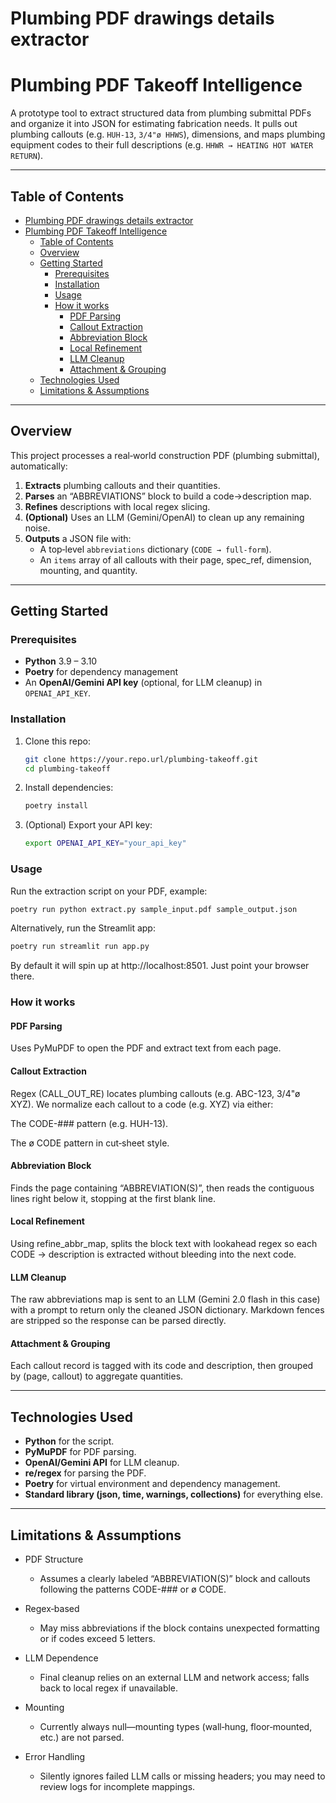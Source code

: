 # Plumbing PDF drawings details extractor

# Plumbing PDF Takeoff Intelligence

A prototype tool to extract structured data from plumbing submittal PDFs and organize it into JSON for estimating fabrication needs. It pulls out plumbing callouts (e.g. `HUH-13`, `3/4"ø HHWS`), dimensions, and maps plumbing equipment codes to their full descriptions (e.g. `HHWR → HEATING HOT WATER RETURN`).

---

## Table of Contents

- [Plumbing PDF drawings details extractor](#plumbing-pdf-drawings-details-extractor)
- [Plumbing PDF Takeoff Intelligence](#plumbing-pdf-takeoff-intelligence)
  - [Table of Contents](#table-of-contents)
  - [Overview](#overview)
  - [Getting Started](#getting-started)
    - [Prerequisites](#prerequisites)
    - [Installation](#installation)
    - [Usage](#usage)
    - [How it works](#how-it-works)
      - [PDF Parsing](#pdf-parsing)
      - [Callout Extraction](#callout-extraction)
      - [Abbreviation Block](#abbreviation-block)
      - [Local Refinement](#local-refinement)
      - [LLM Cleanup](#llm-cleanup)
      - [Attachment \& Grouping](#attachment--grouping)
  - [Technologies Used](#technologies-used)
  - [Limitations \& Assumptions](#limitations--assumptions)

---

## Overview

This project processes a real‑world construction PDF (plumbing submittal), automatically:

1. **Extracts** plumbing callouts and their quantities.  
2. **Parses** an “ABBREVIATIONS” block to build a code→description map.  
3. **Refines** descriptions with local regex slicing.  
4. **(Optional)** Uses an LLM (Gemini/OpenAI) to clean up any remaining noise.  
5. **Outputs** a JSON file with:
   - A top‑level `abbreviations` dictionary (`CODE → full-form`).  
   - An `items` array of all callouts with their page, spec_ref, dimension, mounting, and quantity.

---

## Getting Started

### Prerequisites

- **Python** 3.9 – 3.10  
- **Poetry** for dependency management  
- An **OpenAI/Gemini API key** (optional, for LLM cleanup) in `OPENAI_API_KEY`.

### Installation

1. Clone this repo:

   ```bash
   git clone https://your.repo.url/plumbing-takeoff.git
   cd plumbing-takeoff
   ```

2. Install dependencies:

   ```bash
   poetry install
   ```

3. (Optional) Export your API key:

   ```bash
   export OPENAI_API_KEY="your_api_key"
   ```

### Usage

Run the extraction script on your PDF, example:

```bash
poetry run python extract.py sample_input.pdf sample_output.json
```

Alternatively, run the Streamlit app:

```bash
poetry run streamlit run app.py
```

By default it will spin up at http://localhost:8501. Just point your browser there.


### How it works

#### PDF Parsing

Uses PyMuPDF to open the PDF and extract text from each page.

#### Callout Extraction

Regex (CALL_OUT_RE) locates plumbing callouts (e.g. ABC-123, 3/4"ø XYZ).
We normalize each callout to a code (e.g. XYZ) via either:

The CODE-### pattern (e.g. HUH-13).

The ø CODE pattern in cut‑sheet style.

#### Abbreviation Block

Finds the page containing “ABBREVIATION(S)”, then reads the contiguous lines right below it, stopping at the first blank line.

#### Local Refinement

Using refine_abbr_map, splits the block text with lookahead regex so each CODE → description is extracted without bleeding into the next code.

#### LLM Cleanup

The raw abbreviations map is sent to an LLM (Gemini 2.0 flash in this case) with a prompt to return only the cleaned JSON dictionary. Markdown fences are stripped so the response can be parsed directly.

#### Attachment & Grouping

Each callout record is tagged with its code and description, then grouped by (page, callout) to aggregate quantities.

---

## Technologies Used

- **Python** for the script.
- **PyMuPDF** for PDF parsing.
- **OpenAI/Gemini API** for LLM cleanup.
- **re/regex** for parsing the PDF.
- **Poetry** for virtual environment and dependency management.
- **Standard library (json, time, warnings, collections)** for everything else.

---

## Limitations & Assumptions

- PDF Structure
  - Assumes a clearly labeled “ABBREVIATION(S)” block and callouts following the patterns CODE-### or ø CODE.

- Regex‑based
  - May miss abbreviations if the block contains unexpected formatting or if codes exceed 5 letters.

- LLM Dependence
  - Final cleanup relies on an external LLM and network access; falls back to local regex if unavailable.

- Mounting
  - Currently always null—mounting types (wall‑hung, floor‑mounted, etc.) are not parsed.

- Error Handling
  - Silently ignores failed LLM calls or missing headers; you may need to review logs for incomplete mappings.
